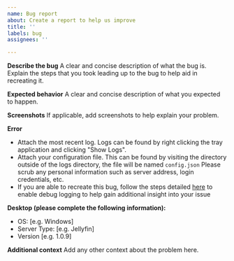 ```yaml
---
name: Bug report
about: Create a report to help us improve
title: ''
labels: bug
assignees: ''

---
```


**Describe the bug**
A clear and concise description of what the bug is. Explain the steps that you took leading up to the bug to help aid in recreating it.

**Expected behavior**
A clear and concise description of what you expected to happen.

**Screenshots**
If applicable, add screenshots to help explain your problem.

**Error**
* Attach the most recent log. Logs can be found by right clicking the tray application and clicking "Show Logs".
* Attach your configuration file. This can be found by visiting the directory outside of the logs directory, the file will be named `config.json` Please scrub any personal information such as server address, login credentials, etc.
* If you are able to recreate this bug, follow the steps detailed [here](https://github.com/oonqt/MBCord/wiki/Additional-Options#log-level) to enable debug logging to help gain additional insight into your issue

**Desktop (please complete the following information):**
 - OS: [e.g. Windows]
 - Server Type: [e.g. Jellyfin]
 - Version [e.g. 1.0.9]

**Additional context**
Add any other context about the problem here.